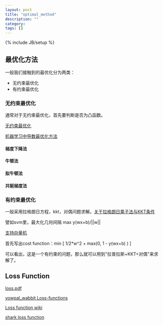 ```yaml
---
layout: post
title: "optimal_method"
description: ""
category: 
tags: []
---
```

{% include JB/setup %}


## 最优化方法

一般我们接触到的最优化分为两类：

- 无约束最优化
- 有约束最优化

### 无约束最优化

通常对于无约束最优化，首先要判断是否为凸函数。

[无约束最优化](http://www.52nlp.cn/unconstrained-optimization-one)

[机器学习中导数最优化方法](http://www.cnblogs.com/daniel-D/p/3377840.html)

#### 梯度下降法

#### 牛顿法

#### 拟牛顿法

#### 共轭梯度法

### 有约束最优化

一般采用拉格朗日方程，kkt，对偶问题求解。[关于拉格朗日乘子法与KKT条件](http://www.moozhi.com/topic/show/54a8a261c555c08b3d59d996)

譬如svm里，最大化几何间隔 max y(wx+b)/||w||

[支持向量机](http://blog.csdn.net/v_july_v/article/details/7624837)

首先写出cost function：min [ 1/2*w^2 + max(0, 1 - y(wx+b) ) ]

可以看出，这是一个有约束的问题，那么就可以用到"拉普拉斯+KKT+对偶"来求解了。


## Loss Function

[loss.pdf](http://web.mit.edu/lrosasco/www/publications/loss.pdf)

[vowpal_wabbit Loss-functions ](https://github.com/JohnLangford/vowpal_wabbit/wiki/Loss-functions)

[Loss function wiki](http://en.wikipedia.org/wiki/Loss_function)

[shark loss function](http://image.diku.dk/shark/sphinx_pages/build/html/rest_sources/tutorials/concepts/library_design/losses.html)
